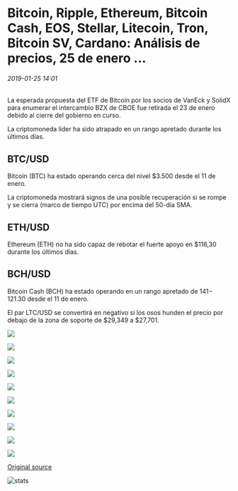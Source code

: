 # Bitcoin, Ripple, Ethereum, Bitcoin Cash, EOS, Stellar, Litecoin, Tron, Bitcoin SV, Cardano: Análisis de precios, 25 de enero ...

###### 2019-01-25 14:01

La esperada propuesta del ETF de Bitcoin por los socios de VanEck y SolidX para enumerar el intercambio BZX de CBOE fue retirada el 23 de enero debido al cierre del gobierno en curso.

La criptomoneda líder ha sido atrapado en un rango apretado durante los últimos días.

## BTC/USD

Bitcoin (BTC) ha estado operando cerca del nivel $3.500 desde el 11 de enero.

La criptomoneda mostrará signos de una posible recuperación si se rompe y se cierra (marco de tiempo UTC) por encima del 50-día SMA.

## ETH/USD

Ethereum (ETH) no ha sido capaz de rebotar el fuerte apoyo en $116,30 durante los últimos días.

## BCH/USD

Bitcoin Cash (BCH) ha estado operando en un rango apretado de $141-$ 121.30 desde el 11 de enero.

El par LTC/USD se convertirá en negativo si los osos hunden el precio por debajo de la zona de soporte de $29,349 a $27,701.

![](https://s3.cointelegraph.com/storage/uploads/view/cd360ac406b466d6db47a5ed9deed29a.png)

![](https://s3.cointelegraph.com/storage/uploads/view/02c59cd0486ba9f282ff2403eba61b67.png)

![](https://s3.cointelegraph.com/storage/uploads/view/61842b72ae11891739e79a50dff5c0f9.png)

![](https://s3.cointelegraph.com/storage/uploads/view/cb66d3679fdf6b375288d70b3248172d.png)

![](https://s3.cointelegraph.com/storage/uploads/view/3740e9a1eb9411702a107e7f7d3b73dc.png)

![](https://s3.cointelegraph.com/storage/uploads/view/b51ebbe1d829b60a2eeef4854df564b2.png)

![](https://s3.cointelegraph.com/storage/uploads/view/1022d32e1e2a341544ca0ca116b32090.png)

![](https://s3.cointelegraph.com/storage/uploads/view/01b506fb8fe63031e9c8db0fce82ea6d.png)

![](https://s3.cointelegraph.com/storage/uploads/view/1375163a1ee5cde7ac072d49d0d74596.png)

![](https://s3.cointelegraph.com/storage/uploads/view/7a076099eff02039c160ca0eeb20f6f0.png)

[Original source](https://cointelegraph.com/news/bitcoin-ripple-ethereum-bitcoin-cash-eos-stellar-litecoin-tron-bitcoin-sv-cardano-price-analysis-jan-25)

![stats](https://c.statcounter.com/11760860/0/a89fa40b/1/ "stats")